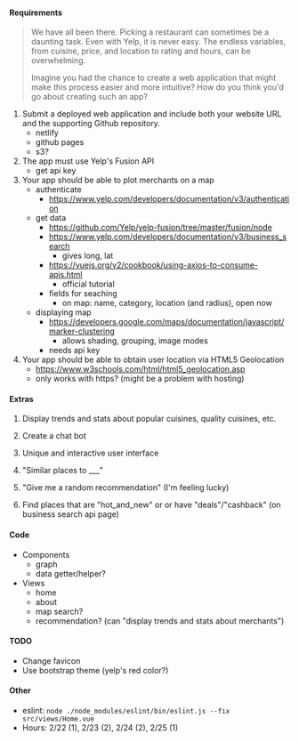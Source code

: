 #### Requirements
> We have all been there. Picking a restaurant can sometimes be a daunting task. Even with Yelp, it is never easy. The endless variables, from cuisine, price, and location to rating and hours, can be overwhelming.
> 
> Imagine you had the chance to create a web application that might make this process easier and more intuitive? How do you think you'd go about creating such an app?

1. Submit a deployed web application and include both your website URL and the supporting Github repository.
	- netlify
	- github pages
	- s3?
2. The app must use Yelp's Fusion API
	- get api key
3. Your app should be able to plot merchants on a map
	- authenticate
		- https://www.yelp.com/developers/documentation/v3/authentication
	- get data
		- https://github.com/Yelp/yelp-fusion/tree/master/fusion/node
		- https://www.yelp.com/developers/documentation/v3/business_search
			- gives long, lat
		- https://vuejs.org/v2/cookbook/using-axios-to-consume-apis.html
			- official tutorial
		- fields for seaching
			- on map: name, category, location (and radius), open now
	- displaying map
		- https://developers.google.com/maps/documentation/javascript/marker-clustering
			- allows shading, grouping, image modes
		- needs api key
4. Your app should be able to obtain user location via HTML5 Geolocation
	- https://www.w3schools.com/html/html5_geolocation.asp
	- only works with https? (might be a problem with hosting)


#### Extras
1. Display trends and stats about popular cuisines, quality cuisines, etc.
2. Create a chat bot
3. Unique and interactive user interface

4. "Similar places to ___"
5. "Give me a random recommendation" (I'm feeling lucky)
6. Find places that are "hot_and_new" or or have "deals"/"cashback" (on business search api page)


#### Code
- Components
	- graph
	- data getter/helper?
- Views
	- home
	- about
	- map search?
	- recommendation? (can "display trends and stats about merchants")


#### TODO
- Change favicon
- Use bootstrap theme (yelp's red color?)


#### Other
- eslint: ```node ./node_modules/eslint/bin/eslint.js --fix src/views/Home.vue```
- Hours: 2/22 (1), 2/23 (2), 2/24 (2), 2/25 (1)